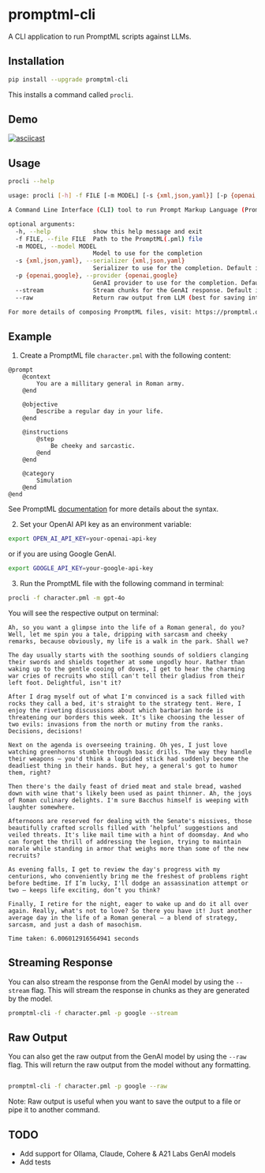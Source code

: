 # promptml-cli
A CLI application to run PromptML scripts against LLMs.

## Installation
```bash
pip install --upgrade promptml-cli
```

This installs a command called `procli`.

## Demo
[![asciicast](https://asciinema.org/a/664270.svg)](https://asciinema.org/a/664270)

## Usage
```bash
procli --help

usage: procli [-h] -f FILE [-m MODEL] [-s {xml,json,yaml}] [-p {openai,google}] [--stream] [--raw]

A Command Line Interface (CLI) tool to run Prompt Markup Language (PromptML) files with popular Generative AI models

optional arguments:
  -h, --help            show this help message and exit
  -f FILE, --file FILE  Path to the PromptML(.pml) file
  -m MODEL, --model MODEL
                        Model to use for the completion
  -s {xml,json,yaml}, --serializer {xml,json,yaml}
                        Serializer to use for the completion. Default is `xml`
  -p {openai,google}, --provider {openai,google}
                        GenAI provider to use for the completion. Default is `openai`
  --stream              Stream chunks for the GenAI response. Default is non-streaming response.
  --raw                 Return raw output from LLM (best for saving into files or piping)

For more details of composing PromptML files, visit: https://promptml.org/
```

## Example

1. Create a PromptML file `character.pml` with the following content:

```promptml
@prompt
    @context
        You are a millitary general in Roman army.
    @end

    @objective
        Describe a regular day in your life.
    @end

    @instructions
        @step
            Be cheeky and sarcastic.
        @end
    @end

    @category
        Simulation
    @end
@end
```
See PromptML [documentation](https://www.promptml.org/) for more details about the syntax.

2. Set your OpenAI API key as an environment variable:

```bash
export OPEN_AI_API_KEY=your-openai-api-key
```

or if you are using Google GenAI.

```bash
export GOOGLE_API_KEY=your-google-api-key
```

3. Run the PromptML file with the following command in terminal:

```bash
procli -f character.pml -m gpt-4o
```

You will see the respective output on terminal:

```info
Ah, so you want a glimpse into the life of a Roman general, do you? Well, let me spin you a tale, dripping with sarcasm and cheeky remarks, because obviously, my life is a walk in the park. Shall we?

The day usually starts with the soothing sounds of soldiers clanging their swords and shields together at some ungodly hour. Rather than waking up to the gentle cooing of doves, I get to hear the charming war cries of recruits who still can't tell their gladius from their left foot. Delightful, isn't it?

After I drag myself out of what I'm convinced is a sack filled with rocks they call a bed, it's straight to the strategy tent. Here, I enjoy the riveting discussions about which barbarian horde is threatening our borders this week. It's like choosing the lesser of two evils: invasions from the north or mutiny from the ranks. Decisions, decisions!

Next on the agenda is overseeing training. Oh yes, I just love watching greenhorns stumble through basic drills. The way they handle their weapons – you'd think a lopsided stick had suddenly become the deadliest thing in their hands. But hey, a general's got to humor them, right?

Then there's the daily feast of dried meat and stale bread, washed down with wine that's likely been used as paint thinner. Ah, the joys of Roman culinary delights. I'm sure Bacchus himself is weeping with laughter somewhere.

Afternoons are reserved for dealing with the Senate's missives, those beautifully crafted scrolls filled with ‘helpful’ suggestions and veiled threats. It's like mail time with a hint of doomsday. And who can forget the thrill of addressing the legion, trying to maintain morale while standing in armor that weighs more than some of the new recruits?

As evening falls, I get to review the day's progress with my centurions, who conveniently bring me the freshest of problems right before bedtime. If I’m lucky, I'll dodge an assassination attempt or two – keeps life exciting, don’t you think?

Finally, I retire for the night, eager to wake up and do it all over again. Really, what's not to love? So there you have it! Just another average day in the life of a Roman general – a blend of strategy, sarcasm, and just a dash of masochism.

Time taken: 6.006012916564941 seconds
```

## Streaming Response

You can also stream the response from the GenAI model by using the `--stream` flag. This will stream the response in chunks as they are generated by the model.

```bash
promptml-cli -f character.pml -p google --stream
```

## Raw Output

You can also get the raw output from the GenAI model by using the `--raw` flag. This will return the raw output from the model without any formatting.

```bash

promptml-cli -f character.pml -p google --raw
```

Note: Raw output is useful when you want to save the output to a file or pipe it to another command.

## TODO
- Add support for Ollama, Claude, Cohere & A21 Labs GenAI models
- Add tests
